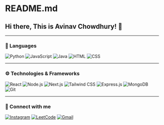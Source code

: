 #  README.md

## Hi there, This is Avinav Chowdhury! 👋

---

### 🧠 Languages
![Python](https://img.shields.io/badge/-Python-3776AB?style=flat&logo=python&logoColor=white)
![JavaScript](https://img.shields.io/badge/-JavaScript-F7DF1E?style=flat&logo=javascript&logoColor=black)
![Java](https://img.shields.io/badge/-Java-007396?style=flat&logo=java&logoColor=white)
![HTML](https://img.shields.io/badge/-HTML5-E34F26?style=flat&logo=html5&logoColor=white)
![CSS](https://img.shields.io/badge/-CSS3-1572B6?style=flat&logo=css3&logoColor=white)

---

### ⚙️ Technologies & Frameworks
![React](https://img.shields.io/badge/-React-61DAFB?style=flat&logo=react&logoColor=black)
![Node.js](https://img.shields.io/badge/-Node.js-339933?style=flat&logo=node.js&logoColor=white)
![Next.js](https://img.shields.io/badge/-Next.js-000000?style=flat&logo=next.js&logoColor=white)
![Tailwind CSS](https://img.shields.io/badge/-TailwindCSS-06B6D4?style=flat&logo=tailwindcss&logoColor=white)
![Express.js](https://img.shields.io/badge/-Express.js-000000?style=flat&logo=express&logoColor=white)
![MongoDB](https://img.shields.io/badge/-MongoDB-47A248?style=flat&logo=mongodb&logoColor=white)
![Git](https://img.shields.io/badge/-Git-F05032?style=flat&logo=git&logoColor=white)

---

### 📱 Connect with me

[![Instagram](https://img.shields.io/badge/-Instagram-E4405F?style=flat&logo=instagram&logoColor=white)](https://instagram.com/_avinav_14)
[![LeetCode](https://img.shields.io/badge/-LeetCode-FFA116?style=flat&logo=leetcode&logoColor=white)](https://leetcode.com/avinav14)
[![Gmail](https://img.shields.io/badge/-avinav.chowdhury5@gmail.com-D14836?style=flat&logo=gmail&logoColor=white)](mailto:avinav.chowdhury5@gmail.com)
